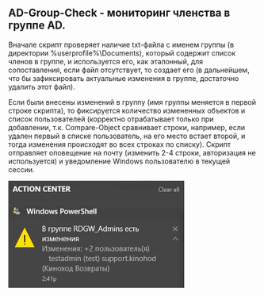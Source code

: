## AD-Group-Check - мониторинг членства в группе AD.

Вначале скрипт проверяет наличие txt-файла с именем группы (в директории %userprofile%\Documents), который содержит список членов в группе, и используется его, как эталонный, для сопоставления, если файл отсутствует, то создает его (в дальнейшем, что бы зафиксировать актуальные изменения в группе, достаточно удалить этот файл). 

Если были внесены изменений в группу (имя группы меняется в первой строке скрипта), то фиксируется количество измененных объектов и список пользователей (корректно отрабатывает только при добавлении, т.к. Compare-Object сравнивает строки, например, если удален первый в списке пользователь, на его место встает второй, и тогда изменения происходят во всех строках по списку). Скрипт отправляет оповещение на почту (изменить 2-4 строки, авторизация не используется) и уведомление Windows пользователю в текущей сессии.

![Image alt](https://github.com/Lifailon/AD-Group-Check/blob/rsa/Notify.jpg)
